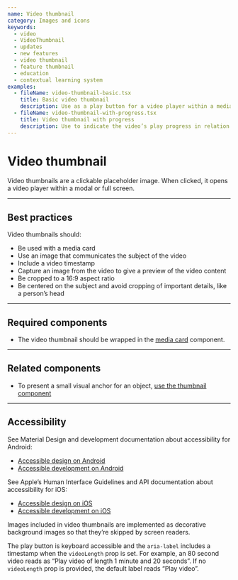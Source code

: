 ```yaml
---
name: Video thumbnail
category: Images and icons
keywords:
  - video
  - VideoThumbnail
  - updates
  - new features
  - video thumbnail
  - feature thumbnail
  - education
  - contextual learning system
examples:
  - fileName: video-thumbnail-basic.tsx
    title: Basic video thumbnail
    description: Use as a play button for a video player within a media card.
  - fileName: video-thumbnail-with-progress.tsx
    title: Video thumbnail with progress
    description: Use to indicate the video’s play progress in relation to its duration.
---
```


# Video thumbnail

Video thumbnails are a clickable placeholder image. When clicked, it opens a video player within a modal or full screen.

---

## Best practices

Video thumbnails should:

- Be used with a media card
- Use an image that communicates the subject of the video
- Include a video timestamp
- Capture an image from the video to give a preview of the video content
- Be cropped to a 16:9 aspect ratio
- Be centered on the subject and avoid cropping of important details, like a person’s head

---

## Required components

- The video thumbnail should be wrapped in the [media card](https://polaris.shopify.com/components/media-card) component.

---

## Related components

- To present a small visual anchor for an object, [use the thumbnail component](https://polaris.shopify.com/components/thumbnail)

---

## Accessibility

<!-- content-for: android -->

See Material Design and development documentation about accessibility for Android:

- [Accessible design on Android](https://material.io/design/usability/accessibility.html)
- [Accessible development on Android](https://developer.android.com/guide/topics/ui/accessibility/)

<!-- /content-for -->

<!-- content-for: ios -->

See Apple’s Human Interface Guidelines and API documentation about accessibility for iOS:

- [Accessible design on iOS](https://developer.apple.com/design/human-interface-guidelines/ios/app-architecture/accessibility/)
- [Accessible development on iOS](https://developer.apple.com/accessibility/ios/)

<!-- /content-for -->

<!-- content-for: web -->

Images included in video thumbnails are implemented as decorative background images so that they’re skipped by screen readers.

The play button is keyboard accessible and the `aria-label` includes a timestamp when the `videoLength` prop is set. For example, an 80 second video reads as “Play video of length 1 minute and 20 seconds”. If no `videoLength` prop is provided, the default label reads “Play video”.

<!-- /content-for -->
